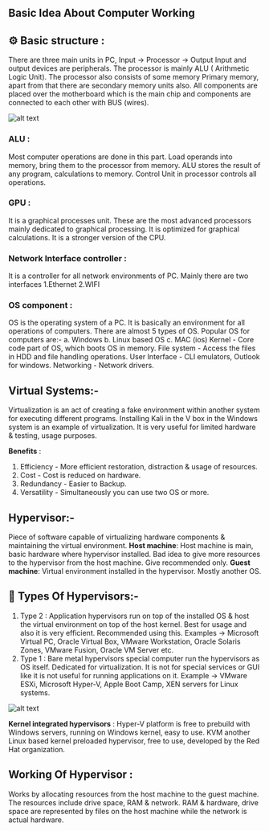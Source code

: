## Basic Idea About Computer Working

## ⚙ Basic structure :


There are three main units in PC, Input → Processor → Output Input and output devices are peripherals.
The processor is mainly ALU ( Arithmetic Logic Unit). The processor also consists of some memory Primary memory, apart from that
there are secondary memory units also. All components are placed over the motherboard which is the main chip and components are connected to each other with BUS (wires).

![alt text](https://i.ibb.co/F6879Xm/Presentation1.jpg)
### ALU :

Most computer operations are done in this part. 
Load operands into memory, bring them to the processor from memory.
ALU stores the result of any program, calculations to memory.
Control Unit in processor controls all operations.

### GPU :

It is a graphical processes unit. These are the most advanced processors mainly
dedicated to graphical processing. It is optimized for graphical calculations. It is a stronger version of the CPU.

### Network Interface controller :


It is a controller for all network environments of PC.
Mainly there are two interfaces 1.Ethernet    2.WIFI

### OS component :


OS is the operating system of a PC. It is basically an environment for all operations of computers.
There are almost 5 types of OS.
Popular OS for computers are:-
a. Windows 
b. Linux based OS 
c. MAC (ios)
Kernel - Core code part of OS, which boots OS in memory.
File system - Access the files in HDD and file handling operations.
User Interface - CLI emulators, Outlook for windows.
Networking - Network drivers.


## Virtual Systems:-

Virtualization is an act of creating a fake environment within another system for executing different programs. Installing Kali in the V box in the Windows system is an example of virtualization. It is very useful for limited hardware & testing, usage purposes.

**Benefits** :
1. Efficiency - More efficient restoration, distraction & usage of resources.
2. Cost - Cost is reduced on hardware.
3. Redundancy - Easier to Backup.
4. Versatility - Simultaneously you can use two OS or more.

## Hypervisor:-

Piece of software capable of virtualizing hardware components & maintaining the virtual environment.
**Host machine**: Host machine is main, basic hardware where hypervisor installed.
Bad idea to give more resources to the hypervisor from the host machine. Give recommended only.
**Guest machine**: Virtual environment installed in the hypervisor. Mostly another OS.

## 🎱 Types Of Hypervisors:-

1. Type 2 :
Application hypervisors run on top of the installed OS & host the virtual environment on top of the host kernel. Best for usage and also it is very efficient.
Recommended using this.
Examples → Microsoft Virtual PC, Oracle Virtual Box, VMware Workstation, Oracle Solaris Zones, VMware Fusion, Oracle VM Server etc.
2. Type 1 :
Bare metal hypervisors special computer run the hypervisors as OS
itself. Dedicated for virtualization. It is not for special services or GUI like it is not useful for running applications on it.
Example → VMware ESXi, Microsoft Hyper-V, Apple Boot Camp, XEN servers for Linux systems.


![alt text](https://i.ibb.co/8d2zB7S/pre-2.png)

**Kernel integrated hypervisors** :
Hyper-V platform is free to prebuild with Windows servers, running on Windows kernel, easy to use. KVM another Linux based kernel preloaded hypervisor, free to use, developed by the Red Hat organization.

## Working Of Hypervisor :

Works by allocating resources from the host machine to the guest machine. The resources include drive space, RAM & network. RAM & hardware, drive space are represented by files on the host machine while the network is actual hardware.



